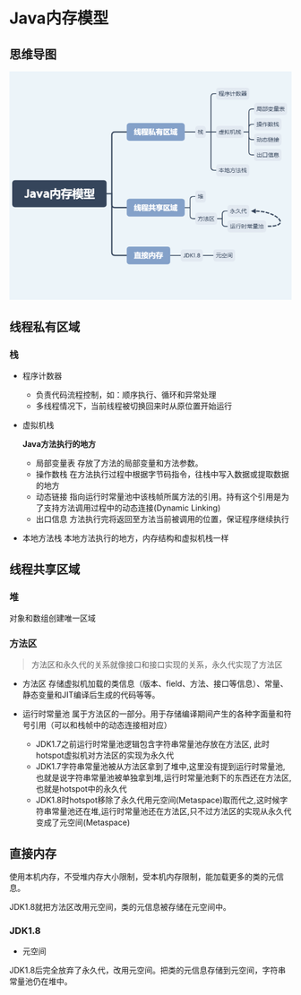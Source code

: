 # Java内存模型

## 思维导图

![Java内存模型](../../xmind/Java内存模型.png)

## 线程私有区域

### 栈

- 程序计数器
  - 负责代码流程控制，如：顺序执行、循环和异常处理
  - 多线程情况下，当前线程被切换回来时从原位置开始运行
- 虚拟机栈

  **Java方法执行的地方**
  - 局部变量表 存放了方法的局部变量和方法参数。
  - 操作数栈 在方法执行过程中根据字节码指令，往栈中写入数据或提取数据的地方
  - 动态链接 指向运行时常量池中该栈帧所属方法的引用。持有这个引用是为了支持方法调用过程中的动态连接(Dynamic Linking)
  - 出口信息 方法执行完将返回至方法当前被调用的位置，保证程序继续执行
- 本地方法栈 本地方法执行的地方，内存结构和虚拟机栈一样

## 线程共享区域

### 堆

对象和数组创建唯一区域

### 方法区

> 方法区和永久代的关系就像接口和接口实现的关系，永久代实现了方法区

- 方法区 存储虚拟机加载的类信息（版本、field、方法、接口等信息）、常量、静态变量和JIT编译后生成的代码等等。

- 运行时常量池 属于方法区的一部分。用于存储编译期间产生的各种字面量和符号引用（可以和栈帧中的动态连接相对应）
  - JDK1.7之前运行时常量池逻辑包含字符串常量池存放在方法区, 此时hotspot虚拟机对方法区的实现为永久代
  - JDK1.7字符串常量池被从方法区拿到了堆中,这里没有提到运行时常量池,也就是说字符串常量池被单独拿到堆,运行时常量池剩下的东西还在方法区,也就是hotspot中的永久代
  - JDK1.8时hotspot移除了永久代用元空间(Metaspace)取而代之,这时候字符串常量池还在堆,运行时常量池还在方法区,只不过方法区的实现从永久代变成了元空间(Metaspace)

## 直接内存

使用本机内存，不受堆内存大小限制，受本机内存限制，能加载更多的类的元信息。

JDK1.8就把方法区改用元空间，类的元信息被存储在元空间中。

### JDK1.8

- 元空间

JDK1.8后完全放弃了永久代，改用元空间。把类的元信息存储到元空间，字符串常量池仍在堆中。
